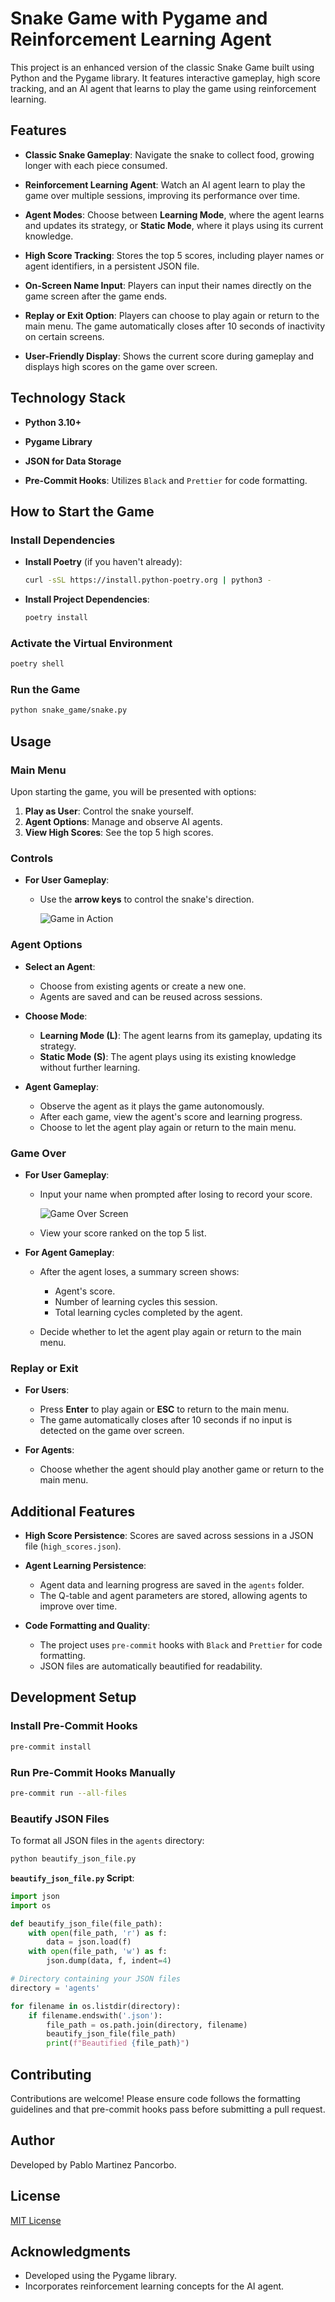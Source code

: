 # Snake Game with Pygame and Reinforcement Learning Agent

This project is an enhanced version of the classic Snake Game built using Python and the Pygame library. It features interactive gameplay, high score tracking, and an AI agent that learns to play the game using reinforcement learning.

## Features

- **Classic Snake Gameplay**: Navigate the snake to collect food, growing longer with each piece consumed.

- **Reinforcement Learning Agent**: Watch an AI agent learn to play the game over multiple sessions, improving its performance over time.

- **Agent Modes**: Choose between **Learning Mode**, where the agent learns and updates its strategy, or **Static Mode**, where it plays using its current knowledge.

- **High Score Tracking**: Stores the top 5 scores, including player names or agent identifiers, in a persistent JSON file.

- **On-Screen Name Input**: Players can input their names directly on the game screen after the game ends.

- **Replay or Exit Option**: Players can choose to play again or return to the main menu. The game automatically closes after 10 seconds of inactivity on certain screens.

- **User-Friendly Display**: Shows the current score during gameplay and displays high scores on the game over screen.

## Technology Stack

- **Python 3.10+**

- **Pygame Library**

- **JSON for Data Storage**

- **Pre-Commit Hooks**: Utilizes `Black` and `Prettier` for code formatting.

## How to Start the Game

### Install Dependencies

- **Install Poetry** (if you haven't already):

  ```bash
  curl -sSL https://install.python-poetry.org | python3 -
  ```

- **Install Project Dependencies**:

  ```bash
  poetry install
  ```

### Activate the Virtual Environment

```bash
poetry shell
```

### Run the Game

```bash
python snake_game/snake.py
```

## Usage

### Main Menu

Upon starting the game, you will be presented with options:

1. **Play as User**: Control the snake yourself.
2. **Agent Options**: Manage and observe AI agents.
3. **View High Scores**: See the top 5 high scores.

### Controls

- **For User Gameplay**:

  - Use the **arrow keys** to control the snake's direction.

    ![Game in Action](img/game_in_action.png)

### Agent Options

- **Select an Agent**:

  - Choose from existing agents or create a new one.
  - Agents are saved and can be reused across sessions.

- **Choose Mode**:

  - **Learning Mode (L)**: The agent learns from its gameplay, updating its strategy.
  - **Static Mode (S)**: The agent plays using its existing knowledge without further learning.

- **Agent Gameplay**:

  - Observe the agent as it plays the game autonomously.
  - After each game, view the agent's score and learning progress.
  - Choose to let the agent play again or return to the main menu.

### Game Over

- **For User Gameplay**:

  - Input your name when prompted after losing to record your score.

    ![Game Over Screen](img/game_over.png)

  - View your score ranked on the top 5 list.

- **For Agent Gameplay**:

  - After the agent loses, a summary screen shows:

    - Agent's score.
    - Number of learning cycles this session.
    - Total learning cycles completed by the agent.

  - Decide whether to let the agent play again or return to the main menu.

### Replay or Exit

- **For Users**:

  - Press **Enter** to play again or **ESC** to return to the main menu.
  - The game automatically closes after 10 seconds if no input is detected on the game over screen.

- **For Agents**:

  - Choose whether the agent should play another game or return to the main menu.

## Additional Features

- **High Score Persistence**: Scores are saved across sessions in a JSON file (`high_scores.json`).

- **Agent Learning Persistence**:

  - Agent data and learning progress are saved in the `agents` folder.
  - The Q-table and agent parameters are stored, allowing agents to improve over time.

- **Code Formatting and Quality**:

  - The project uses `pre-commit` hooks with `Black` and `Prettier` for code formatting.
  - JSON files are automatically beautified for readability.

## Development Setup

### Install Pre-Commit Hooks

```bash
pre-commit install
```

### Run Pre-Commit Hooks Manually

```bash
pre-commit run --all-files
```

### Beautify JSON Files

To format all JSON files in the `agents` directory:

```bash
python beautify_json_file.py
```

**`beautify_json_file.py` Script**:

```python
import json
import os

def beautify_json_file(file_path):
    with open(file_path, 'r') as f:
        data = json.load(f)
    with open(file_path, 'w') as f:
        json.dump(data, f, indent=4)

# Directory containing your JSON files
directory = 'agents'

for filename in os.listdir(directory):
    if filename.endswith('.json'):
        file_path = os.path.join(directory, filename)
        beautify_json_file(file_path)
        print(f"Beautified {file_path}")
```

## Contributing

Contributions are welcome! Please ensure code follows the formatting guidelines and that pre-commit hooks pass before submitting a pull request.

## Author
Developed by Pablo Martinez Pancorbo.

## License

[MIT License](LICENSE)

## Acknowledgments

- Developed using the Pygame library.
- Incorporates reinforcement learning concepts for the AI agent.